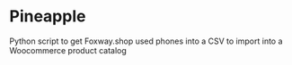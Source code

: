 # Pineapple
Python script to get Foxway.shop used phones into a CSV to import into a Woocommerce product catalog
